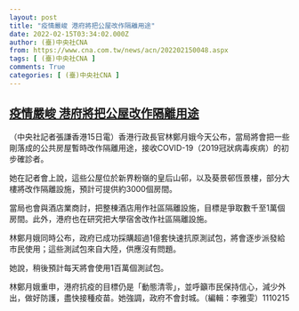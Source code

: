 ```yaml
---
layout: post
title: "疫情嚴峻 港府將把公屋改作隔離用途"
date: 2022-02-15T03:34:02.000Z
author: (臺)中央社CNA
from: https://www.cna.com.tw/news/acn/202202150048.aspx
tags: [ (臺)中央社CNA ]
comments: True
categories: [ (臺)中央社CNA ]
---
```

<!--1644896042000-->
[疫情嚴峻 港府將把公屋改作隔離用途](https://www.cna.com.tw/news/acn/202202150048.aspx)
------

<div>
<div></div><div><p>（中央社記者張謙香港15日電）香港行政長官林鄭月娥今天公布，當局將會把一些剛落成的公共房屋暫時改作隔離用途，接收COVID-19（2019冠狀病毒疾病）的初步確診者。</p><p>她在記者會上說，這些公屋位於新界粉嶺的皇后山邨，以及葵景邨恆景樓，部分大樓將改作隔離設施，預計可提供約3000個房間。</p><p>當局也會與酒店業商討，把整棟酒店用作社區隔離設施，目標是爭取數千至1萬個房間。此外，港府也在研究把大學宿舍改作社區隔離設施。</p><p>林鄭月娥同時公布，政府已成功採購超過1億套快速抗原測試包，將會逐步派發給市民使用；這些測試包來自大陸，供應沒有問題。</p><p>她說，稍後預計每天將會使用1百萬個測試包。</p><p>林鄭月娥重申，港府抗疫的目標仍是「動態清零」，並呼籲市民保持信心，減少外出，做好防護，盡快接種疫苗。她強調，政府不會封城。（編輯：李雅雯）1110215</p></div>
</div>
